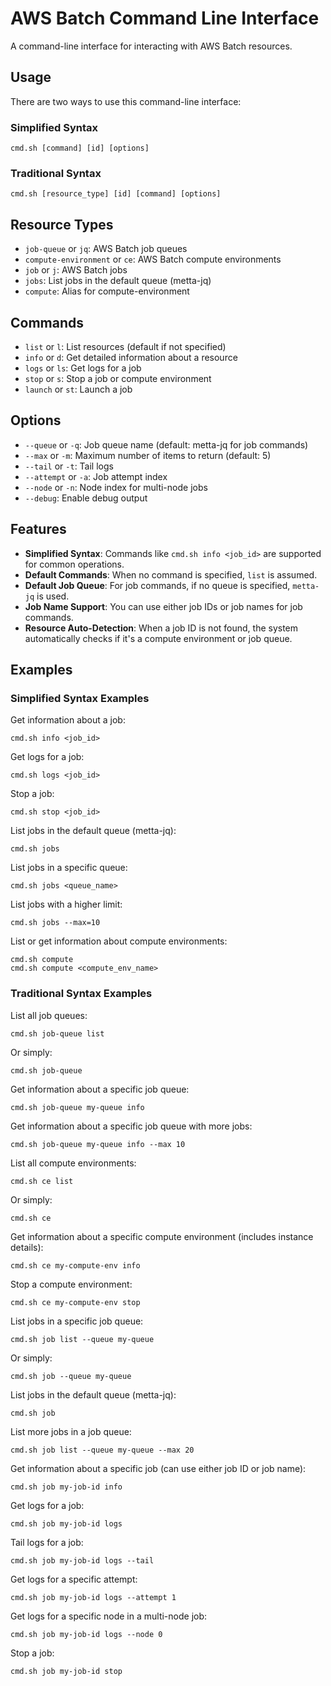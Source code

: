 # AWS Batch Command Line Interface

A command-line interface for interacting with AWS Batch resources.

## Usage

There are two ways to use this command-line interface:

### Simplified Syntax
```
cmd.sh [command] [id] [options]
```

### Traditional Syntax
```
cmd.sh [resource_type] [id] [command] [options]
```

## Resource Types

- `job-queue` or `jq`: AWS Batch job queues
- `compute-environment` or `ce`: AWS Batch compute environments
- `job` or `j`: AWS Batch jobs
- `jobs`: List jobs in the default queue (metta-jq)
- `compute`: Alias for compute-environment

## Commands

- `list` or `l`: List resources (default if not specified)
- `info` or `d`: Get detailed information about a resource
- `logs` or `ls`: Get logs for a job
- `stop` or `s`: Stop a job or compute environment
- `launch` or `st`: Launch a job

## Options

- `--queue` or `-q`: Job queue name (default: metta-jq for job commands)
- `--max` or `-m`: Maximum number of items to return (default: 5)
- `--tail` or `-t`: Tail logs
- `--attempt` or `-a`: Job attempt index
- `--node` or `-n`: Node index for multi-node jobs
- `--debug`: Enable debug output

## Features

- **Simplified Syntax**: Commands like `cmd.sh info <job_id>` are supported for common operations.
- **Default Commands**: When no command is specified, `list` is assumed.
- **Default Job Queue**: For job commands, if no queue is specified, `metta-jq` is used.
- **Job Name Support**: You can use either job IDs or job names for job commands.
- **Resource Auto-Detection**: When a job ID is not found, the system automatically checks if it's a compute environment or job queue.

## Examples

### Simplified Syntax Examples

Get information about a job:
```
cmd.sh info <job_id>
```

Get logs for a job:
```
cmd.sh logs <job_id>
```

Stop a job:
```
cmd.sh stop <job_id>
```

List jobs in the default queue (metta-jq):
```
cmd.sh jobs
```

List jobs in a specific queue:
```
cmd.sh jobs <queue_name>
```

List jobs with a higher limit:
```
cmd.sh jobs --max=10
```

List or get information about compute environments:
```
cmd.sh compute
cmd.sh compute <compute_env_name>
```

### Traditional Syntax Examples

List all job queues:
```
cmd.sh job-queue list
```

Or simply:
```
cmd.sh job-queue
```

Get information about a specific job queue:
```
cmd.sh job-queue my-queue info
```

Get information about a specific job queue with more jobs:
```
cmd.sh job-queue my-queue info --max 10
```

List all compute environments:
```
cmd.sh ce list
```

Or simply:
```
cmd.sh ce
```

Get information about a specific compute environment (includes instance details):
```
cmd.sh ce my-compute-env info
```

Stop a compute environment:
```
cmd.sh ce my-compute-env stop
```

List jobs in a specific job queue:
```
cmd.sh job list --queue my-queue
```

Or simply:
```
cmd.sh job --queue my-queue
```

List jobs in the default queue (metta-jq):
```
cmd.sh job
```

List more jobs in a job queue:
```
cmd.sh job list --queue my-queue --max 20
```

Get information about a specific job (can use either job ID or job name):
```
cmd.sh job my-job-id info
```

Get logs for a job:
```
cmd.sh job my-job-id logs
```

Tail logs for a job:
```
cmd.sh job my-job-id logs --tail
```

Get logs for a specific attempt:
```
cmd.sh job my-job-id logs --attempt 1
```

Get logs for a specific node in a multi-node job:
```
cmd.sh job my-job-id logs --node 0
```

Stop a job:
```
cmd.sh job my-job-id stop
```



